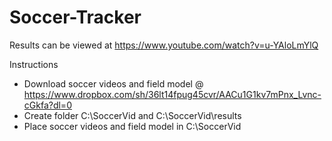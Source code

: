 # Soccer-Tracker

Results can be viewed at https://www.youtube.com/watch?v=u-YAloLmYlQ

Instructions
- Download soccer videos and field model @ https://www.dropbox.com/sh/36lt14fpug45cvr/AACu1G1kv7mPnx_Lvnc-cGkfa?dl=0
- Create folder C:\SoccerVid and C:\SoccerVid\results
- Place soccer videos and field model in C:\SoccerVid
